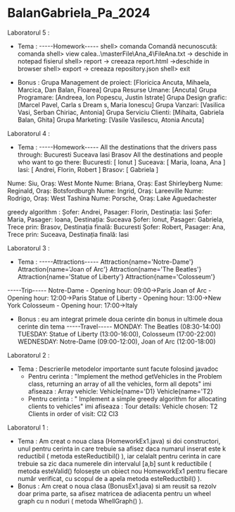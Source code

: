 # BalanGabriela_Pa_2024

Laboratorul 5 :
- Tema : -----Homework-----
shell> comanda
Comandă necunoscută: comanda
shell> view calea..\masterFile\Ana_4\FileAna.txt -> deschide in notepad fisierul
shell> report -> creeaza report.html ->deschide in browser
shell> export -> creeaza repository.json
shell> exit

- Bonus : 
Grupa Management de proiect: [Floricica Ancuta, Mihaela, Marcica, Dan Balan, Floarea]
Grupa Resurse Umane: [Ancuta]
Grupa Programare: [Andreea, Ion Popescu, Justin Istrate]
Grupa Design grafic: [Marcel Pavel, Carla s Dream s, Maria Ionescu]
Grupa Vanzari: [Vasilica Vasi, Serban Chiriac, Antonia]
Grupa Serviciu Clienti: [Mihaita, Gabriela Balan, Ghita]
Grupa Marketing: [Vasile Vasilescu, Atonia Ancuta]


Laboratorul 4 :
- Tema :
  -----Homework-----
All the destinations that the drivers pass through:
Bucuresti
Suceava
Iasi
Brasov
All the destinations and people who want to go there:
Bucuresti: [ Ionut ]
Suceava: [ Maria, Ioana, Ana ]
Iasi: [ Andrei, Florin, Robert ]
Brasov: [ Gabriela ]

Nume: Siu, Oraș: West Monte
Nume: Briana, Oraș: East Shirleyberg
Nume: Reginald, Oraș: Botsfordburgh
Nume: Ingrid, Oraș: Lareeville
Nume: Rodrigo, Oraș: West Tashina
Nume: Porsche, Oraș: Lake Aguedachester

greedy algorithm :
Șofer: Andrei, Pasager: Florin, Destinația: Iasi
Șofer: Maria, Pasager: Ioana, Destinația: Suceava
Șofer: Ionut, Pasager: Gabriela, Trece prin: Brasov, Destinația finală: Bucuresti
Șofer: Robert, Pasager: Ana, Trece prin: Suceava, Destinația finală: Iasi


Laboratorul 3 :
- Tema :
-----Attractions-----
Attraction{name='Notre-Dame'}
Attraction{name='Joan of Arc'}
Attraction{name='The Beatles'}
Attraction{name='Statue of Liberty'}
Attraction{name='Colosseum'}

-----Trip-----
Notre-Dame - Opening hour: 09:00->Paris
Joan of Arc - Opening hour: 12:00->Paris
Statue of Liberty - Opening hour: 13:00->New York
Colosseum - Opening hour: 17:00->Italy

- Bonus : eu am integrat primele doua cerinte din bonus in ultimele doua cerinte din tema
-----Travel-----
MONDAY: The Beatles (08:30-14:00)
TUESDAY: Statue of Liberty (13:00-16:00), Colosseum (17:00-22:00)
WEDNESDAY: Notre-Dame (09:00-12:00), Joan of Arc (12:00-18:00)

Laboratorul 2 :
- Tema :
  Descrierile metodelor importante sunt facute folosind javadoc
  - Pentru cerinta : "Implement the method getVehicles in the Problem class, returning an array of all the vehicles, form all depots" imi afiseaza :
    Array vehicle:
    Vehicle{name='D1}
    Vehicle{name='T2}
  - Pentru cerinta : "  Implement a simple greedy algorithm for allocating clients to vehicles" imi afiseaza :
    Tour details:
    Vehicle chosen: T2
    Clients in order of visit:
    Cl2
    Cl3 

Laboratorul 1 :
 - Tema :
   Am creat o noua clasa (HomeworkEx1.java) si doi constructori, unul pentru cerinta in care trebuie sa afisez daca numarul inserat este k reductibil ( metoda 
   esteReductibil() ), iar celalalt pentru cerinta in care trebuie sa zic daca numerele din intervalul [a,b] sunt k reductibile ( metoda esteValid() folosește un obiect 
   nou HomeworkEx1 pentru fiecare număr verificat, cu scopul de a apela metoda esteReductibil() ).
 - Bonus :
   Am creat o noua clasa (BonusEx1.java) si am reusit sa rezolv doar prima parte, sa afisez matricea de adiacenta pentru un wheel graph cu n noduri ( metoda 
   WhellGraph() ).
   
  
   
